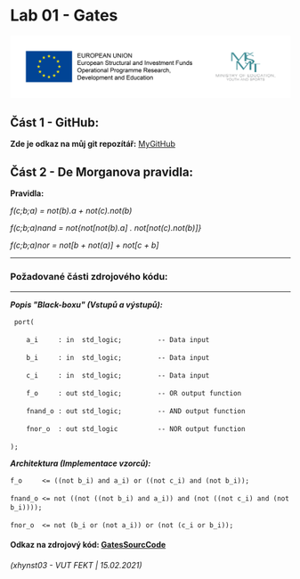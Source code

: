 # Lab 01 - Gates



![Logo](logolink_eng.jpg)

## Část 1 - GitHub:
**Zde je odkaz na můj git repozítář:** [MyGitHub](https://github.com/Heretic2k20/Digital-Electronics-1)

## Část 2 - De Morganova pravidla: 

**Pravidla:**

*f(c;b;a) = not(b).a + not(c).not(b)*

*f(c;b;a)nand = not{not[not(b).a] . not[not(c).not(b)]}*

*f(c;b;a)nor = not[b + not(a)] + not[c + b]*


------------------------------------------------------------------------
### Požadované části zdrojového kódu:
------------------------------------------------------------------------

***Popis "Black-boxu" (Vstupů a výstupů):***

     port(
     
        a_i     : in  std_logic;         -- Data input
        
        b_i     : in  std_logic;         -- Data input
        
        c_i     : in  std_logic;         -- Data input
        
        f_o     : out std_logic;         -- OR output function
        
        fnand_o : out std_logic;         -- AND output function
        
        fnor_o  : out std_logic          -- NOR output function
        
    );


***Architektura (Implementace vzorců):***


    f_o     <= ((not b_i) and a_i) or ((not c_i) and (not b_i));
    
    fnand_o <= not ((not ((not b_i) and a_i)) and (not ((not c_i) and (not b_i))));
    
    fnor_o  <= not (b_i or (not a_i)) or (not (c_i or b_i));
    

#### Odkaz na zdrojový kód: [GatesSourcCode](https://www.edaplayground.com/x/wtbF)
    

###### (xhynst03 - VUT FEKT  |  15.02.2021)
